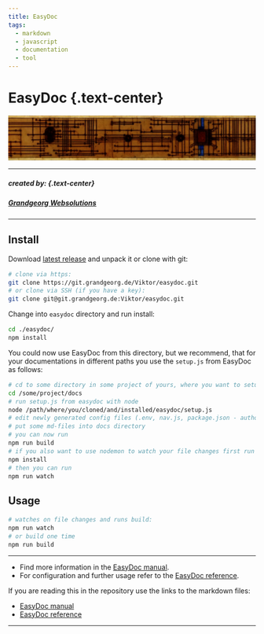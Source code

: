 ```yaml
---
title: EasyDoc
tags:
  - markdown
  - javascript
  - documentation
  - tool
---
```


# EasyDoc {.text-center}

![EasyDoc](manual/img/easydoc-banner.png)

---
  
##### _created by:_ {.text-center}
##### [Grandgeorg Websolutions](https://grandgeorg.de)

---

## Install

Download [latest release](https://git.grandgeorg.de/Viktor/easydoc/releases) and unpack it or clone with git:

```bash
# clone via https:
git clone https://git.grandgeorg.de/Viktor/easydoc.git
# or clone via SSH (if you have a key):
git clone git@git.grandgeorg.de:Viktor/easydoc.git
```

Change into `easydoc` directory and run install:

```bash
cd ./easydoc/
npm install
```

You could now use EasyDoc from this directory, but we recommend, that for your documentations in different paths you use the ```setup.js``` from EasyDoc as follows:

```bash
# cd to some directory in some project of yours, where you want to setup your documentation with EasyDoc
cd /some/project/docs
# run setup.js from easydoc with node
node /path/where/you/cloned/and/installed/easydoc/setup.js
# edit newly generated config files (.env, nav.js, package.json - author, description, keywords) in /some/project/docs ...
# put some md-files into docs directory
# you can now run
npm run build
# if you also want to use nodemon to watch your file changes first run
npm install
# then you can run
npm run watch
```

## Usage

```bash
# watches on file changes and runs build:
npm run watch
# or build one time
npm run build
```

--------------------------------------------------------------------------------
- Find more information in the [EasyDoc manual](manual/easydoc.html).  
- For configuration and further usage refer to the [EasyDoc reference](manual/easydoc-reference.html).

If you are reading this in the repository use the links to the markdown files:

- [EasyDoc manual](manual/easydoc.md)  
- [EasyDoc reference](manual/easydoc-reference.md)
--------------------------------------------------------------------------------